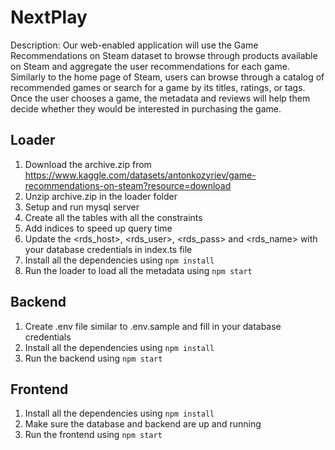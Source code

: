 # NextPlay

Description:
Our web-enabled application will use the Game Recommendations on Steam dataset to browse 
through products available on Steam and aggregate the user recommendations for each game. 
Similarly to the home page of Steam, users can browse through a catalog of recommended 
games or search for a game by its titles, ratings, or tags. Once the user chooses a game, 
the metadata and reviews will help them decide whether they would be interested in 
purchasing the game.

## Loader
1. Download the archive.zip from https://www.kaggle.com/datasets/antonkozyriev/game-recommendations-on-steam?resource=download
2. Unzip archive.zip in the loader folder
3. Setup and run mysql server
4. Create all the tables with all the constraints
5. Add indices to speed up query time
6. Update the <rds_host>, <rds_user>, <rds_pass> and <rds_name> with your database credentials in index.ts file
7. Install all the dependencies using `npm install`
8. Run the loader to load all the metadata using `npm start`

## Backend
1. Create .env file similar to .env.sample and fill in your database credentials
2. Install all the dependencies using `npm install`
3. Run the backend using `npm start`

## Frontend
1. Install all the dependencies using `npm install`
2. Make sure the database and backend are up and running
3. Run the frontend using `npm start`
